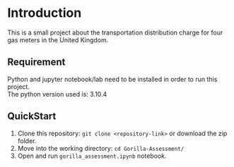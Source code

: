 # Introduction

This is a small project about the transportation distribution charge for four 
gas meters in the United Kingdom.

## Requirement

Python and jupyter notebook/lab need to be installed in order to run this project.  
The python version used is: 3.10.4

## QuickStart

1. Clone this repository: `git clone <repository-link>` or download the zip folder.
2. Move into the working directory: `cd Gorilla-Assessment/`
3. Open and run `gorilla_assessment.ipynb` notebook.
